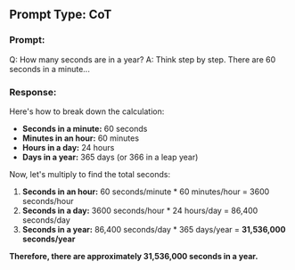 ## Prompt Type: CoT
### Prompt:

Q: How many seconds are in a year?
A: Think step by step. There are 60 seconds in a minute...
### Response:
Here's how to break down the calculation:

* **Seconds in a minute:** 60 seconds
* **Minutes in an hour:** 60 minutes
* **Hours in a day:** 24 hours
* **Days in a year:** 365 days (or 366 in a leap year)

Now, let's multiply to find the total seconds:

1. **Seconds in an hour:** 60 seconds/minute * 60 minutes/hour = 3600 seconds/hour
2. **Seconds in a day:** 3600 seconds/hour * 24 hours/day = 86,400 seconds/day
3. **Seconds in a year:** 86,400 seconds/day * 365 days/year = **31,536,000 seconds/year**

**Therefore, there are approximately 31,536,000 seconds in a year.** 

